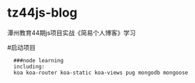 # tz44js-blog
潭州教育44期js项目实战《简易个人博客》学习

#启动项目
```
  ###node learning
  including:
  koa koa-router koa-static koa-views pug mongodb mongoose
```
